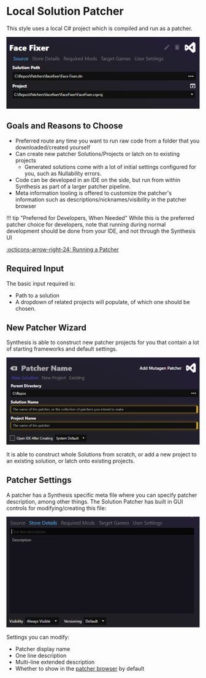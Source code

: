 # Local Solution Patcher
This style uses a local C# project which is compiled and run as a patcher.

![Solution Patcher](images/solution-patcher.png)

## Goals and Reasons to Choose

- Preferred route any time you want to run raw code from a folder that you downloaded/created yourself
- Can create new patcher Solutions/Projects or latch on to existing projects
    - Generated solutions come with a lot of initial settings configured for you, such as Nullability errors.
- Code can be developed in an IDE on the side, but run from within Synthesis as part of a larger patcher pipeline. 
- Meta information tooling is offered to customize the patcher's information such as descriptions/nicknames/visibility in the patcher browser

!!! tip "Preferred for Developers, When Needed"
    While this is the preferred patcher choice for developers, note that running during normal development should be done from your IDE, and not through the Synthesis UI

[:octicons-arrow-right-24: Running a Patcher](devs/Running-and-Debugging.md)
	
## Required Input
The basic input required is:

- Path to a solution
- A dropdown of related projects will populate, of which one should be chosen.

## New Patcher Wizard
Synthesis is able to construct new patcher projects for you that contain a lot of starting frameworks and default settings.

![New Patcher Wizard](images/new-patcher-wizard.png)

It is able to construct whole Solutions from scratch, or add a new project to an existing solution, or latch onto existing projects.

## Patcher Settings
A patcher has a Synthesis specific meta file where you can specify patcher description, among other things.  The Solution Patcher has built in GUI controls for modifying/creating this file:

![](images/customizing-patcher.png)

Settings you can modify:

- Patcher display name
- One line description
- Multi-line extended description
- Whether to show in the [patcher browser](Git-Repository-Patcher.md#patcher-browser) by default
